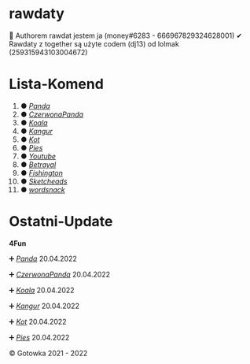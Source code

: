 # rawdaty
 
 🔧 Authorem rawdat jestem ja (money#6283 - 666967829324628001)
 ✔ Rawdaty z together są użyte codem (dj13) od lolmak (259315943103004672)
 
# Lista-Komend

1. ● *[Panda](https://github.com/Gotowka/rawdaty-beta/tree/main/4fun/panda)*
2. ● *[CzerwonaPanda](https://github.com/Gotowka/rawdaty-beta/tree/main/4fun/czerwonapanda)* 
3. ● *[Koala](https://github.com/Gotowka/rawdaty-beta/tree/main/4fun/Koala)*
4. ● *[Kangur](https://github.com/Gotowka/rawdaty-beta/tree/main/4fun/kangur)*
5. ● *[Kot](https://github.com/Gotowka/rawdaty-beta/tree/main/4fun/kot)*
6. ● *[Pies](https://github.com/Gotowka/rawdaty-beta/tree/main/4fun/pies)*
7. ● *[Youtube](https://github.com/Gotowka/rawdaty-beta/tree/main/Together/Youtube)*
8. ● *[Betrayal](https://github.com/Gotowka/rawdaty-beta/tree/main/Together/Betrayal)*
9. ● *[Fishington](https://github.com/Gotowka/rawdaty-beta/tree/main/Together/Fishington)*
10. ● *[Sketcheads](https://github.com/Gotowka/rawdaty-beta/tree/main/Together/skeatcheads)*
11. ● *[wordsnack](https://github.com/Gotowka/rawdaty-beta/tree/main/Together/wordsnack)*

# Ostatni-Update

**4Fun**

➕ *[Panda](https://github.com/Gotowka/rawdaty-beta/tree/main/4fun/panda)* 20.04.2022

➕ *[CzerwonaPanda](https://github.com/Gotowka/rawdaty-beta/tree/main/4fun/czerwonapanda)* 20.04.2022

➕ *[Koala](https://github.com/Gotowka/rawdaty-beta/tree/main/4fun/Koala)* 20.04.2022

➕ *[Kangur](https://github.com/Gotowka/rawdaty-beta/tree/main/4fun/kangur)* 20.04.2022

➕ *[Kot](https://github.com/Gotowka/rawdaty-beta/tree/main/4fun/kot)* 20.04.2022

➕ *[Pies](https://github.com/Gotowka/rawdaty-beta/tree/main/4fun/pies)* 20.04.2022


 ©️ Gotowka 2021 - 2022
